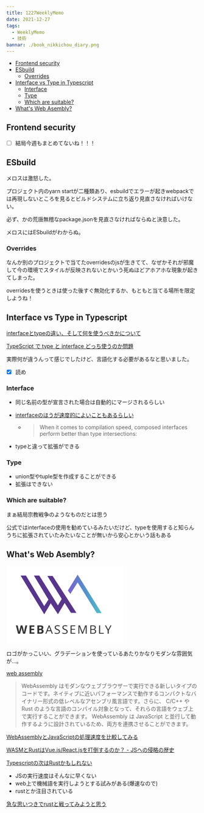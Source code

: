 ```yaml
---
title: 1227WeeklyMemo
date: 2021-12-27
tags:
  - WeeklyMemo
  - 技術
bannar: ./book_nikkichou_diary.png
---
```


- [Frontend security](#frontend-security)
- [ESbuild](#esbuild)
  - [Overrides](#overrides)
- [Interface vs Type in Typescript](#interface-vs-type-in-typescript)
  - [Interface](#interface)
  - [Type](#type)
  - [Which are suitable?](#which-are-suitable)
- [What's Web Asembly?](#whats-web-asembly)

## Frontend security

- [ ] 結局今週もまとめてないね！！！

## ESbuild

メロスは激怒した。

プロジェクト内のyarn startが二種類あり、esbuildでエラーが起きwebpackでは再現しないところを見るとビルドシステムに立ち返り見直さなければいけない。

必ず、かの荒唐無稽なpackage.jsonを見直さなければならぬと決意した。

メロスにはESbuildがわからぬ。

### Overrides

なんか別のプロジェクトで当てたoverridesのjsが生きてて、なぜかそれが邪魔して今の環境でスタイルが反映されないとかいう死ぬほどアホアホな現象が起きてしまった。

overridesを使うときは使った後すぐ無効化するか、もともと当てる場所を限定しようね！

## Interface vs Type in Typescript

[interfaceとtypeの違い、そして何を使うべきかについて](https://zenn.dev/luvmini511/articles/6c6f69481c2d17)

[TypeScript で type と interface どっち使うのか問題](https://zenn.dev/seya/articles/aa94166c977280)

実際何が違うんって感じでしたけど、言語化する必要があるなと思いました。

- [x] 読め

### Interface

- 同じ名前の型が宣言された場合は自動的にマージされるらしい

- [interfaceのほうが速度的によいこともあるらしい](https://stackoverflow.com/questions/37233735/interfaces-vs-types-in-typescript#:~:text=When%20it%20comes%20to%20compilation%20speed%2C%20composed%20interfaces%20perform%20better%20than%20type%20intersections%3A)

  - > When it comes to compilation speed, composed interfaces perform better than type intersections:

- typeと違って拡張ができる

### Type

- union型やtuple型を作成することができる
- 拡張はできない

### Which are suitable?

まぁ結局宗教戦争のようなものだとは思う

公式ではinterfaceの使用を勧めているみたいだけど、typeを使用すると知らんうちに拡張されていたみたいなことが無いから安心とかいう話もある

## What's Web Asembly?

<img src="./assets/1227WeeklyMemo_img/image-20211227172307943.png" alt="image-20211227172307943" style="zoom:30%;" />

ロゴがかっこいい、グラデーションを使っているあたりかなりモダンな雰囲気が…。

[web assembly](https://developer.mozilla.org/ja/docs/WebAssembly)

> WebAssembly はモダンなウェブブラウザーで実行できる新しいタイプのコードです。ネイティブに近いパフォーマンスで動作するコンパクトなバイナリー形式の低レベルなアセンブリ風言語です。さらに、 C/C++ や Rust のような言語のコンパイル対象となって、それらの言語をウェブ上で実行することができます。 WebAssembly は JavaScript と並行して動作するように設計されているため、両方を連携させることができます。

[WebAssemblyとJavaScriptの処理速度を比較してみる](https://qiita.com/mink0212/items/c7fc8d1e7c036b706544)

[WASMとRustはVue.js/React.jsを打倒するのか？ - JSへの侵略の歴史](https://zenn.dev/koduki/articles/c07db4179bb7b86086a1)

[Typescriptの次はRustかもしれない](https://zenn.dev/akfm/articles/81713d4c1275ac64a75c)

- JSの実行速度はそんなに早くない
- web上で機械語を実行しようとする試みがある(爆速なので)
- rustとか注目されている

[急な思いつきでrustと戦ってみようと思う](https://github.com/Shigi-p/rust-test)

